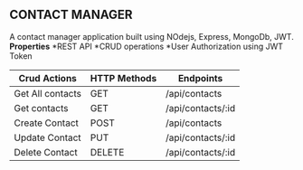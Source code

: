 ## CONTACT MANAGER

A contact manager application built using NOdejs, Express, MongoDb, JWT.
**Properties**
*REST API 
*CRUD operations
*User Authorization using JWT Token

Crud Actions  | HTTP Methods | Endpoints
------------- | -------------| ----------
Get All contacts  | GET | /api/contacts
Get contacts  | GET | /api/contacts/:id
Create Contact | POST | /api/contacts
Update Contact  | PUT | /api/contacts/:id
Delete Contact  | DELETE | /api/contacts/:id 


  

